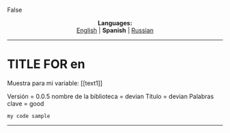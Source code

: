 False
<p align="center"><b>Languages:</b><br /><a href="https://github.com/markolofsen/devian/blob/master/README.md">English</a> | <b>Spanish</b> | <a href="https://github.com/markolofsen/devian/blob/master/README_ru.md">Russian</a></p>

---

# TITLE FOR en
Muestra para mi variable: [[text1]]

Versión = 0.0.5
nombre de la biblioteca = devian
Título = devian
Palabras clave = good

```
my code sample
```

---

